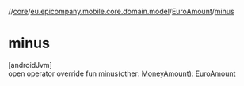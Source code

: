 //[core](../../../index.md)/[eu.epicompany.mobile.core.domain.model](../index.md)/[EuroAmount](index.md)/[minus](minus.md)

# minus

[androidJvm]\
open operator override fun [minus](minus.md)(other: [MoneyAmount](../-money-amount/index.md)): [EuroAmount](index.md)
